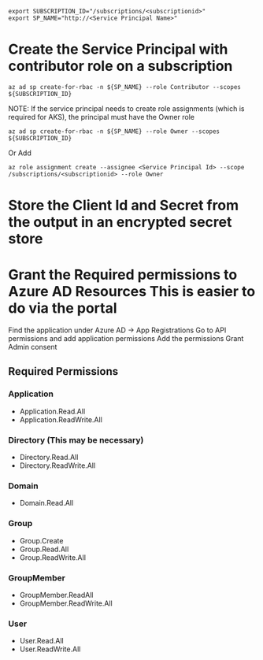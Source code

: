 
````
export SUBSCRIPTION_ID="/subscriptions/<subscriptionid>"
export SP_NAME="http://<Service Principal Name>"
````
# Create the Service Principal with contributor role on a subscription

````
az ad sp create-for-rbac -n ${SP_NAME} --role Contributor --scopes ${SUBSCRIPTION_ID}
````

NOTE:  If the service principal needs to create role assignments (which is required for AKS), the principal must have the Owner role

````
az ad sp create-for-rbac -n ${SP_NAME} --role Owner --scopes ${SUBSCRIPTION_ID}
````

Or Add

````
az role assignment create --assignee <Service Principal Id> --scope /subscriptions/<subscriptionid> --role Owner
````

# Store the Client Id and Secret from the output in an encrypted secret store

# Grant the Required permissions to Azure AD Resources This is easier to do via the portal
Find the application under Azure AD -> App Registrations
Go to API permissions and add application permissions
Add the permissions
Grant Admin consent

## Required Permissions

### Application 
* Application.Read.All
* Application.ReadWrite.All

### Directory (This may be necessary)
* Directory.Read.All
* Directory.ReadWrite.All

### Domain
* Domain.Read.All

### Group
* Group.Create
* Group.Read.All
* Group.ReadWrite.All

### GroupMember
* GroupMember.ReadAll
* GroupMember.ReadWrite.All


### User
* User.Read.All
* User.ReadWrite.All